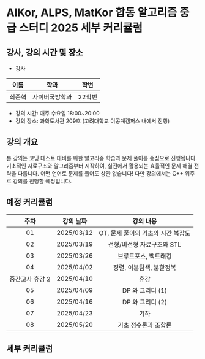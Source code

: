 # AlKor, ALPS, MatKor 합동 알고리즘 중급 스터디 2025 세부 커리큘럼 

## 강사, 강의 시간 및 장소

* 강사

| 이름 | 학과 | 학번 |  
| :---: | :---------: | :---: |
| 최준혁 | 사이버국방학과 | 22학번 |

* 강의 시간: 매주 수요일 18:00~20:00
* 강의 장소: 과학도서관 209호 (고려대학교 이공계캠퍼스 내에서 진행)

## 강의 개요
본 강의는 코딩 테스트 대비를 위한 알고리즘 학습과 문제 풀이를 중심으로 진행됩니다. 기초적인 자료구조와 알고리즘부터 시작하여, 실전에서 활용되는 효율적인 문제 해결 전략을 다룹니다. 어떤 언어로 문제를 풀어도 상관 없습니다! 다만 강의에서는 C++ 위주로 강의를 진행할 예정입니다.

## 예정 커리큘럼

| 주차 | 강의 날짜 |              강의 내용                |
| :--: | :------: |:--------------------------------------------: | 
| 01 | 2025/03/12 | OT, 문제 풀이의 기초와 시간 복잡도 |
| 02 | 2025/03/19 | 선형/비선형 자료구조와 STL |  |
| 03 | 2025/03/26 | 브루트포스, 백트래킹 |  |
| 04 | 2025/04/02 | 정렬, 이분탐색, 분할정복 |  |
| 중간고사 휴강 2 | 2025/04/10 | 휴강 |  |
| 05 | 2025/04/09 | DP 와 그리디 (1) |  |
| 06 | 2025/04/16 | DP 와 그리디 (2) |  |
| 07 | 2025/04/23 | 기하   |  |
| 08 | 2025/05/20 | 기초 정수론과 조합론  |  |


## 세부 커리큘럼


